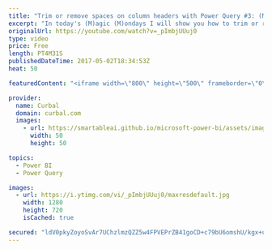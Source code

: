 ```yaml
---
title: "Trim or remove spaces on column headers with Power Query #3: (M)agic (M)ondays"
excerpt: "In today's (M)agic (M)ondays I will show you how to trim or remove spaces in column headers using Power Query.   Looking for a download file? Go to our Download Center: https://curbal.com/donwload-center  SUBSCRIBE to learn more about Power and Excel BI! https://www.youtube.com/channel/UCJ7UhloHSA4wAqPzyi6TOkw?sub_confirmation=1"
originalUrl: https://youtube.com/watch?v=_pImbjUUuj0
type: video
price: Free
length: PT4M31S
publishedDateTime: 2017-05-02T18:34:53Z
heat: 50

featuredContent: "<iframe width=\"800\" height=\"500\" frameborder=\"0\" src=\"https://www.youtube.com/embed/_pImbjUUuj0\" allow=\"accelerometer; autoplay; encrypted-media; gyroscope; picture-in-picture\" allowfullscreen></iframe>"

provider:
  name: Curbal
  domain: curbal.com
  images:
    - url: https://smartableai.github.io/microsoft-power-bi/assets/images/organizations/curbal.com-50x50.jpg
      width: 50
      height: 50

topics:
  - Power BI
  - Power Query

images:
  - url: https://i.ytimg.com/vi/_pImbjUUuj0/maxresdefault.jpg
    width: 1280
    height: 720
    isCached: true

secured: "ldV0pkyZoyoSvAr7UChzlmzQZZ5w4FPVEPrZB41goCD+c79bU6omshU/kgx+uum1tOUJmlbt0qZekgZl05ie8gqAedZw39XAIdkdF5bBIcW94ccyW3aa6DZ8P4YNNNaFBa4EHAYqTwW9vpxA8J4n9QmvqeCU+Kzkar06fftv7dOlnZIJ2tM89KyHl5WP32zKYxXI4rhtkrx2BKnihKK6jdz4RIC8F2gIOb38wpjnBD7tD86rvdcUyV1fMQ8rLVWAVuhNE6JZPgrLj8wMLN+uiPtTElGu9nbkmomnf3L/EenlKv5wXz98bgpHn3ZSO04/xPCF7mnoDsnFqeJ2RGcrFeyEUYN5ZSjz6K4CMBHM6T0h+PWg7tzPrCMXGjgtJh/E+WOvZIev4DplTg5AOdGwUQpC09UHt6NW3kHWOwL2ZvU=;NFOgcRsfzDn5730JXCr2fg=="
---
```



